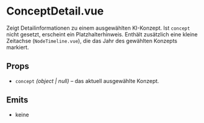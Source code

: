 # ConceptDetail.vue

Zeigt Detailinformationen zu einem ausgewählten KI-Konzept. Ist `concept` nicht gesetzt,
erscheint ein Platzhalterhinweis. Enthält zusätzlich eine kleine Zeitachse
(`NodeTimeline.vue`), die das Jahr des gewählten Konzepts markiert.

## Props

- `concept` *(object \| null)* – das aktuell ausgewählte Konzept.

## Emits

- keine
